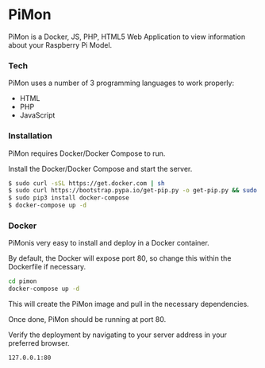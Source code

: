 # PiMon

PiMon is a Docker, JS, PHP, HTML5 Web Application to view information about your Raspberry Pi Model.

### Tech

PiMon uses a number of 3 programming languages to work properly:

* HTML
* PHP
* JavaScript

### Installation

PiMon requires Docker/Docker Compose to run.

Install the Docker/Docker Compose and start the server.

```sh
$ sudo curl -sSL https://get.docker.com | sh
$ sudo curl https://bootstrap.pypa.io/get-pip.py -o get-pip.py && sudo python3 get-pip.py
$ sudo pip3 install docker-compose
$ docker-compose up -d
```

### Docker
PiMonis very easy to install and deploy in a Docker container.

By default, the Docker will expose port 80, so change this within the Dockerfile if necessary.

```sh
cd pimon
docker-compose up -d
```
This will create the PiMon image and pull in the necessary dependencies.

Once done, PiMon should be running at port 80.

Verify the deployment by navigating to your server address in your preferred browser.

```sh
127.0.0.1:80
```

